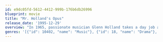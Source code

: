 ```yaml
---
id: e9dc05fd-5612-4412-999b-176b6db26996
blueprint: movie
title: "Mr. Holland's Opus"
release_date: '1995-12-29'
overview: "In 1965, passionate musician Glenn Holland takes a day job as a high school music teacher, convinced it's just a small obstacle on the road to his true calling: writing a historic opus. As the decades roll by with the composition unwritten but generations of students inspired through his teaching, Holland must redefine his life's purpose."
genres: '[{"id": 10402, "name": "Music"}, {"id": 18, "name": "Drama"}, {"id": 10751, "name": "Family"}]'
---
```

